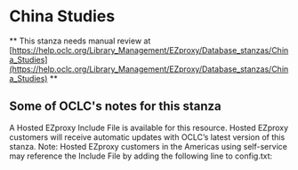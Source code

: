 # China Studies
** This stanza needs manual review at [https://help.oclc.org/Library_Management/EZproxy/Database_stanzas/China_Studies](https://help.oclc.org/Library_Management/EZproxy/Database_stanzas/China_Studies) **

## Some of OCLC's notes for this stanza

A Hosted EZproxy Include File is available for this resource. Hosted EZproxy customers will receive automatic updates with OCLC&rsquo;s latest version of this stanza. Note: Hosted EZproxy customers in the Americas using self-service may reference the Include File by adding the following line to config.txt:

&nbsp;

&nbsp;
